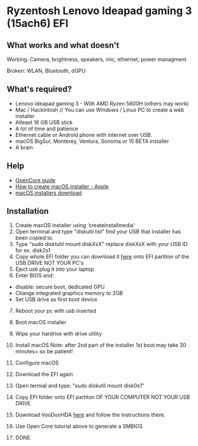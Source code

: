 # Ryzentosh Lenovo Ideapad gaming 3 (15ach6) EFI

## What works and what doesn't

Working: Camera, brightness, speakers, mic, ethernet, power managment

Broken: WLAN, Bluetooth, dGPU




## What's required?
- Lenovo ideapad gaming 3 - With AMD Ryzen 5600H (others may work)
- Mac / Hackintosh // You can use Windows / Linux PC to create a web installer
- Atleast 16 GB USB stick
- A lot of time and patience
- Ethernet cable or Android phone with internet over USB.
- macOS BigSur, Monterey, Ventura, Sonoma or 15 BETA installer
- A brain
## Help

 - [OpenCore guide](https://dortania.github.io/OpenCore-Install-Guide/)
 - [How to create macOS installer - Apple](https://support.apple.com/en-us/101578)
 - [macOS installers download](https://support.apple.com/en-us/102662)


## Installation
1. Create macOS installer using 'createinstallmedia'
2. Open terminal and type "diskutil list" find your USB that installer has been copied to.
3. Type "sudo disktutil mount diskXsX" replace diskXsX with your USB ID for ex. disk2s1
4. Copy whole EFI folder you can download it [here](https://github.com/Mihot7/lenovo-ideapad-gaming-3-15ach6-open-core/releases/download/1.0/EFI.zip) onto EFI partiton of the USB DRIVE NOT YOUR PC's
5. Eject usb plug it into your laptop
6. Enter BIOS and:
- disable: secure boot, dedicated GPU
- Change integrated graphics memory to 2GB
- Set USB drive as first boot device
7. Reboot your pc with usb inserted
8. Boot macOS installer
9. Wipe your hardrive with drive utility
10. Install macOS
Note: after 2nd part of the installer 1st boot may take 30 minutes+ so be patient!

11. Configure macOS
12. Download the EFI again
13. Open termial and type: "sudo diskutil mount disk0s1"
14. Copy EFI folder onto EFI partiton OF YOUR COMPUTER NOT YOUR USB DRIVE
15. Download VooDooHDA  [here](https://github.com/CloverHackyColor/VoodooHDA) and follow the instructions there.
16. Use Open Core tutorial above to generate a SMBIOS
17. DONE
